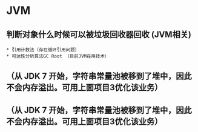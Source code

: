# JVM
## 判断对象什么时候可以被垃圾回收器回收 (JVM相关)
    * 引用计数法（存在循环引用问题）
    * 可达性分析算法GC Root （目前JVM在用技术）
    

## （从 JDK 7 开始，字符串常量池被移到了堆中，因此不会内存溢出。可用上面项目3优化该业务）
## （从 JDK 7 开始，字符串常量池被移到了堆中，因此不会内存溢出。可用上面项目3优化该业务）